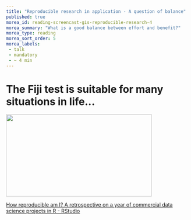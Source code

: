 ```yaml
---
title: "Reproducible research in application - A question of balance"
published: true
morea_id: reading-screencast-gis-reproducible-research-4
morea_summary: "What is a good balance between effort and benefit?"
morea_type: reading
morea_sort_order: 5
morea_labels:
 - talk
 - mandatory
 - ~ 4 min
---
```


# The Fiji test is suitable for many situations in life...
<p><a href="https://www.rstudio.com/resources/rstudioglobal-2021/how-reproducible-am-i-a-retrospective-on-a-year-of-commercial-data-science-projects-in-r/?wvideo=6cwdd163ij"><img src="https://embed-fastly.wistia.com/deliveries/447ab5ba08bf23ef49b47b80c9dca84b.jpg?image_play_button_size=2x&amp;image_crop_resized=960x540&amp;image_play_button=1&amp;image_play_button_color=4287c7e0" width="400" height="225" style="width: 400px; height: 225px;"></a></p><p><a href="https://www.rstudio.com/resources/rstudioglobal-2021/how-reproducible-am-i-a-retrospective-on-a-year-of-commercial-data-science-projects-in-r/?wvideo=6cwdd163ij">How reproducible am I? A retrospective on a year of commercial data science projects in R - RStudio</a></p>


